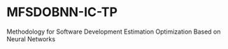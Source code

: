 # MFSDOBNN-IC-TP
Methodology for Software Development Estimation Optimization Based on Neural Networks
